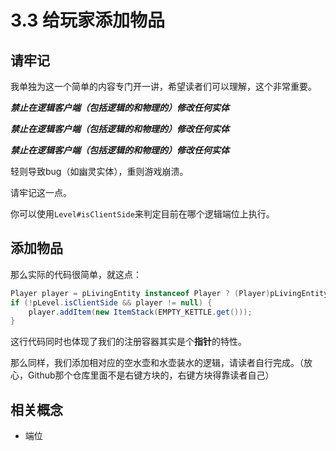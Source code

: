 # 3.3 给玩家添加物品

## 请牢记

我单独为这一个简单的内容专门开一讲，希望读者们可以理解，这个非常重要。

***禁止在逻辑客户端（包括逻辑的和物理的）修改任何实体***

***禁止在逻辑客户端（包括逻辑的和物理的）修改任何实体***

***禁止在逻辑客户端（包括逻辑的和物理的）修改任何实体***

轻则导致bug（如幽灵实体），重则游戏崩溃。

请牢记这一点。

你可以使用`Level#isClientSide`来判定目前在哪个逻辑端位上执行。

## 添加物品

那么实际的代码很简单，就这点：

```java
Player player = pLivingEntity instanceof Player ? (Player)pLivingEntity : null;
if (!pLevel.isClientSide && player != null) {
    player.addItem(new ItemStack(EMPTY_KETTLE.get()));
}
```

这行代码同时也体现了我们的注册容器其实是个**指针**的特性。

那么同样，我们添加相对应的空水壶和水壶装水的逻辑，请读者自行完成。（放心，Github那个仓库里面不是右键方块的，右键方块得靠读者自己）

## 相关概念

- 端位
